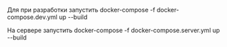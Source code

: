 Для при разработки запустить 
docker-compose -f docker-compose.dev.yml up --build

На сервере запустить
docker-compose -f docker-compose.server.yml up --build